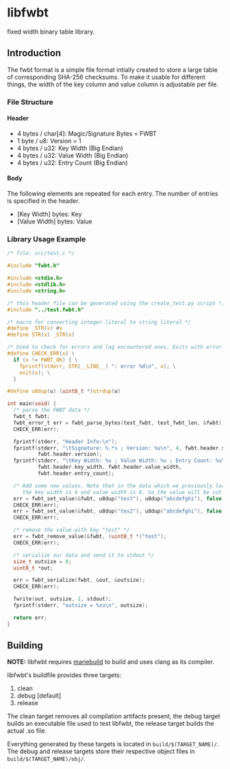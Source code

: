 # libfwbt
fixed width binary table library.

## Introduction
The fwbt format is a simple file format intially created to store a large table of
corresponding SHA-256 checksums. To make it usable for different things, the
width of the key column and value column is adjustable per file.

### File Structure
#### Header
* 4 bytes / char[4]: Magic/Signature Bytes = FWBT
* 1 byte / u8: Version = 1
* 4 bytes / u32: Key Width (Big Endian)
* 4 bytes / u32: Value Width (Big Endian)
* 4 bytes / u32: Entry Count (Big Endian)

#### Body
The following elements are repeated for each entry. The number of entries is
specified in the header.
* [Key Width] bytes: Key
* [Value Width] bytes: Value

### Library Usage Example
```c
/* file: src/test.c */

#include "fwbt.h"

#include <stdio.h>
#include <stdlib.h>
#include <string.h>

/* this header file can be generated using the create_test.py script */
#include "../test.fwbt.h"

/* macro for converting integer literal to string literal */
#define _STR(x) #x
#define STR(x) _STR(x)

/* Used to check for errors and log encountered ones. Exits with error code */
#define CHECK_ERR(x) \
  if (x != FWBT_OK) { \
    fprintf(stderr, STR(__LINE__) ": error %d\n", x); \
    exit(x); \
  }

#define u8dup(u) (uint8_t *)strdup(u)

int main(void) {
  /* parse the FWBT data */
  fwbt_t fwbt;
  fwbt_error_t err = fwbt_parse_bytes(test_fwbt, test_fwbt_len, &fwbt);
  CHECK_ERR(err);

  fprintf(stderr, "Header Info:\n");
  fprintf(stderr, "\tSignature: %.*s ; Version: %u\n", 4, fwbt.header.signature,
          fwbt.header.version);
  fprintf(stderr, "\tKey Width: %u ; Value Width: %u ; Entry Count: %u\n",
          fwbt.header.key_width, fwbt.header.value_width,
          fwbt.header.entry_count);

  /* Add some new values. Note that in the data which we previously loaded,
     the key width is 4 and value width is 8. So the value will be cut short */
  err = fwbt_set_value(&fwbt, u8dup("test"), u8dup("abcdefghi"), false);
  CHECK_ERR(err);
  err = fwbt_set_value(&fwbt, u8dup("tes2"), u8dup("abcdefghi"), false);
  CHECK_ERR(err);

  /* remove the value with key "test" */
  err = fwbt_remove_value(&fwbt, (uint8_t *)"test");
  CHECK_ERR(err);

  /* serialize our data and send it to stdout */
  size_t outsize = 0;
  uint8_t *out;

  err = fwbt_serialize(fwbt, &out, &outsize);
  CHECK_ERR(err);

  fwrite(out, outsize, 1, stdout);
  fprintf(stderr, "outsize = %zu\n", outsize);

  return err;
}
```

## Building
**NOTE:** libfwbt requires [mariebuild](https://github.com/FelixEcker/mariebuild) to build and uses clang as its compiler.

libfwbt's buildfile provides three targets:
1. clean
2. debug [default]
3. release

The clean target removes all compilation artifacts present, the debug target builds an executable file used to test libfwbt, the release target builds the
actual .so file.

Everything generated by these targets is located in `build/$(TARGET_NAME)/`. The debug and release targets store their respective object files in
`build/$(TARGET_NAME)/obj/`.
